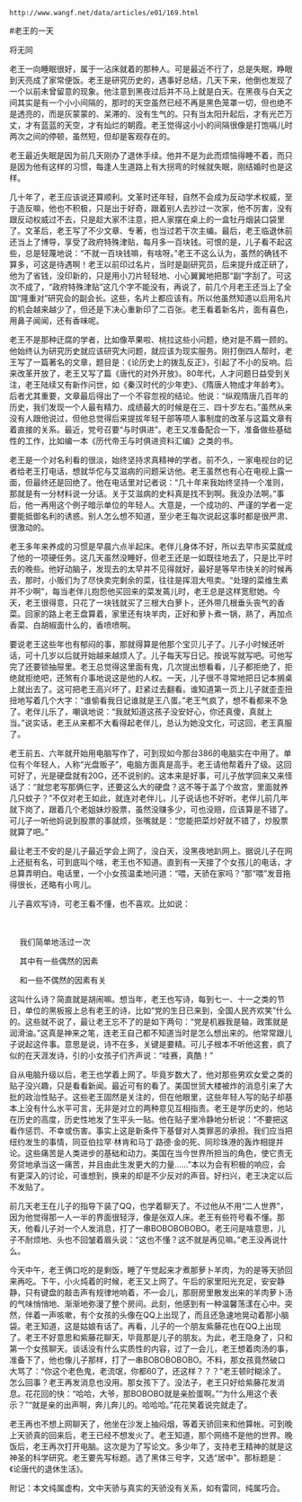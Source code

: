 `http://www.wangf.net/data/articles/e01/169.html`

#老王的一天

将无同

老王一向睡眠很好，属于一沾床就着的那种人。可是最近不行了，总是失眠，睁眼到天亮成了家常便饭。老王是研究历史的，遇事好总结，几天下来，他倒也发现了一个以前未曾留意的现象。他注意到黑夜过后并不马上就是白天。在黑夜与白天之间其实是有一个小小间隔的，那时的天空虽然已经不再是黑色笼罩一切，但也绝不是透亮的，而是灰蒙蒙的、呆滞的、没有生气的。只有当太阳升起后，才有光芒万丈，才有蓝蓝的天空，才有灿烂的朝霞。老王觉得这小小的间隔很像是打饱嗝儿时两次之间的停顿，虽然短，但却是客观存在的。 

老王最近失眠是因为前几天刚办了退休手续。他并不是为此而烦恼得睡不着，而只是因为他有这样的习惯，每逢人生道路上有大拐弯的时候就失眠，刚结婚时也是这样。 

几十年了，老王应该说还算顺利。文革时还年轻，自然不会成为反动学术权威，至于造反嘛，他也不积极，只是出于好奇，跟着别人去抄过一次家，他不厉害，没有跟反动权威过不去，只是趁大家不注意，把人家摆在桌上的一盒牡丹烟装口袋里了。文革后，老王写了不少文章、专著，也当过若干次主编。最后，老王临退休前还当上了博导，享受了政府特殊津贴，每月多一百块钱。可恨的是，儿子看不起这些，总是轻蔑地说：“不就一百块钱嘛，有啥呀。”老王不这么认为，虽然的确钱不算多，可这是待遇啊！老王以前印过名片，当时是副研究员，后来提升成正研了，他为了省钱，没印新的，只是用小刀片轻轻地、小心翼翼地把那“副”字刮了。可这次不成了，“政府特殊津贴”这几个字不能没有，再说了，前几个月老王还当上了全国“隆重对”研究会的副会长。这些，名片上都应该有。所以他虽然知道以后用名片的机会越来越少了，但还是下决心重新印了二百张。老王看着新名片，面有喜色，用鼻子闻闻，还有香味呢。 

老王不是那种迂腐的学者，比如像苹果啦、桃拉这些小问题，绝对是不屑一顾的。他始终认为研究历史就应该研究大问题，就应该为现实服务。刚打倒四人帮时，老王写了一篇著名的文章，题目是：《论历史上的拨乱反正》，引起了不小的反响。后来改革开放了，老王又写了篇《唐代的对外开放》。80年代，人才问题日益受到关注，老王陆续又有新作问世，如《秦汉时代的少年吏》、《隋唐人物成才年龄考》。后者尤其重要，文章最后得出了一个不容忽视的结论。他说：“纵观隋唐几百年的历史，我们发现一个人最有精力、成绩最大的时候是在三、四十岁左右。”虽然从来没有人跟他说过，但他总觉得后来提拔年轻干部等项人事制度的改革与这篇文章有着直接的关系。最近，党号召要“与时俱进”。老王又准备配合一下，准备做些基础性的工作，比如编一本《历代帝王与时俱进资料汇编》之类的书。 

老王是一个对名利看的很淡，始终坚持求真精神的学者。前不久，一家电视台的记者给老王打电话，想就华佗与艾滋病的问题采访他。老王虽然也有心在电视上露一面，但最终还是回绝了。他在电话里对记者说：“几十年来我始终坚持一个准则，那就是有一分材料说一分话。关于艾滋病的史料真是找不到啊。我没办法啊。”事后，他一再用这个例子暗示单位的年轻人。大意是，一个成功的、严谨的学者一定要能抵御名利的诱惑。别人怎么想不知道，至少老王每次说起这事时都是很严肃、很激动的。 

老王多年来养成的习惯是早晨六点半起床。老伴儿身体不好，所以去早市买菜就成了他的一项硬任务。这几天虽然没睡好，但老王还是一如既往地去了，只是比平时去的晚些。他好动脑子，发现去的太早并不见得就好，最好是等早市快关的时候再去，那时，小贩们为了尽快卖完剩余的菜，往往是挥泪大甩卖。“处理的菜维生素并不少啊”，每当老伴儿抱怨他买回来的菜发蔫儿时，老王总是这样宽慰她。今天，老王很得意，只花了一块钱就买了三根大白萝卜，还外带几根垂头丧气的香菜。回家的路上老王盘算着，家里还有块羊肉，正好和萝卜煮一锅，熟了，再加点香菜、白胡椒面什么的，香喷喷啊。 

要说老王这些年也有郁闷的事，那就得算是他那个宝贝儿子了。儿子小时候还听话，可十几岁以后就开始越来越烦人了。儿子每天写日记。按说写就写吧。可他写完了还要锁抽屉里。老王总觉得这里面有鬼，几次提出想看看，儿子都拒绝了，拒绝就拒绝吧，还煞有介事地说这是他的人权。一天，儿子很不寻常地把日记本搁桌上就出去了。这可把老王高兴坏了，赶紧过去翻看。谁知道第一页上儿子就歪歪扭扭地写着几个大字：“谁偷看我日记谁就是王八蛋。”老王气疯了，想不看都来不急了。老伴儿乐了，嘲讽地说：“我就知道这孩子没安好心，你还真傻，真就上当。”说实话，老王从来都不大看得起老伴儿，总认为她没文化，可这回，老王真服了。

老王前五、六年就开始用电脑写作了，可到现如今那台386的电脑实在中用了。单位有个年轻人，人称“光盘贩子”，电脑方面真是高手。老王请他帮着升了级。这回可好了，光是硬盘就有20G，还不说别的。这本来是好事，可儿子放学回来又来怪话了：“就您老写那俩仨字，还要这么大的硬盘？这不等于盖了个故宫，里面就养几只蚊子？”不仅对老王如此，就连对老伴儿，儿子说话也不好听。老伴儿前几年就下岗了，跟着几个老姐妹炒股票，虽然没赚多少，可也没赔，应该算是不错了。可儿子一听他妈说到股票的事就烦，张嘴就是：“您能把菜炒好就不错了，炒股票就算了吧。” 

最让老王不安的是儿子最近学会上网了，没白天，没黑夜地趴网上。据说儿子在网上还挺有名，可到底叫个啥，老王也不知道。直到有一天接了个女孩儿的电话，才总算弄明白。电话里，一个小女孩温柔地问道：“喂，天骄在家吗？”那“喂”发音拖得很长，还略有小弯儿。 

儿子喜欢写诗，可老王看不懂，也不喜欢。比如说： 

　 

　 我们简单地活过一次 

　 其中有一些偶然的因素 

　 和一些不偶然的因素有关 

 

这叫什么诗？简直就是胡闹嘛。想当年，老王也写诗，每到七一、十一之类的节日，单位的黑板报上总有老王的诗，比如“党的生日已来到，全国人民齐欢笑”什么的。这些就不说了，最让老王忘不了的是如下两句：“党是机器我是轴，政策就是润滑油。”这真是神来之笔，连老王自己都不知道当时是怎么想出来的。他常常跟儿子说起这件事。意思是说，诗不在多，关键是要精。可儿子根本不听他这套，疯了似的在天涯发诗，引的小女孩子们齐声说：“哇赛，真酷！” 

自从电脑升级以后，老王也学着上网了。毕竟岁数大了，他对那些男欢女爱之类的贴子没兴趣，只是看看新闻。最近可有的看了。美国世贸大楼被炸的消息引来了大批的政治性贴子。这些老王固然是关注的，但在他眼里，这些年轻人写的贴子却基本上没有什么水平可言，无非是对立的两种意见互相指责。老王是学历史的，他站在历史的高度，历史性地发了生平头一贴。他在贴子里冷静地分析说：“不要把这看作惩罚、不幸或伤害。事实上这是新条件下基督对人类罪恶的承担。我们应当把纽约发生的事情，同亚伯拉罕·林肯和马丁·路德·金的死、同珍珠港的轰炸相提并论。这些痛苦是人类进步的基础和动力。美国在当今世界所担当的角色，使它责无旁贷地承当这一痛苦，并且由此生发更大的力量……”本以为会有积极的响应，会有更深入的讨论，可谁想到，换来的却是不少反对的声音。好扫兴，老王决定以后不发贴了。 

前几天老王在儿子的指导下装了QQ，也学着聊天了。不过他从不用“二人世界”，因为他觉得那一人一半的界面很轻浮，像是张双人床。老王有些符号看不懂。那天，他看儿子对一个人发消息，打了一串BOBOBOBOBO。老王问是啥意思，儿子不耐烦地、头也不回皱着眉头说：“这也不懂？这不就是再见嘛。”老王没再说什么。 

今天中午，老王俩口吃的是剩饭，睡了午觉起来才煮那萝卜羊肉，为的是等天骄回来再吃。下午，小火炖着的时候，老王又上网了。午后的家里阳光充足，安安静静，只有键盘的敲击声有规律地响着，不一会儿，那厨房里散发出来的羊肉萝卜汤的气味悄悄地、渐渐地弥漫了整个房间。此刻，他感到有一种温馨荡漾在心中。突然，伴着一声咳嗽，有个女孩的头像在QQ上出现了，而且还急速地晃动着那小脑袋。老王知道，这是姑娘有话了。再看，儿子的一个朋友紫藤花也在QQ上出现了。老王不好意思和紫藤花聊天，毕竟那是儿子的朋友。为此，老王隐身了，只和第一个女孩聊天。谈话没有什么实质性的内容，过了一会儿，老王想着肉汤的事，准备下了，他也像儿子那样，打了一串BOBOBOBOBO。不料，那女孩竟然破口大骂了：“你这个老色鬼，老流氓，你都60了，还这样？？？”老王顿时糊涂了。怎么回事？老王再发消息也没用。那女孩下了。没法子，老王只好给紫藤花发消息。花花回的快：“哈哈，大爷，那BOBOBO就是亲脸蛋啊。”“为什么用这个表示？”“就是亲的出声啊，奔儿奔儿的。哈哈哈。”花花笑着说完就走了。 

老王再也不想上网聊天了，他坐在沙发上抽闷烟，等着天骄回来和他算帐。可到晚上天骄真的回来后，老王已经不想发火了。老王知道，那个网络不是他的世界。晚饭后，老王再次打开电脑。这次是为了写论文。多少年了，支持老王精神的就是这神圣的科学研究。老王要先写标题。选了黑体三号字，又选“居中”。那标题是：《论唐代的退休生活》。

附记：本文纯属虚构，文中天骄与真实的天骄没有关系，如有雷同，纯属巧合。
